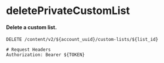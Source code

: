 deletePrivateCustomList
===========

#### Delete a custom list.

```http
DELETE /content/v2/${account_uuid}/custom-lists/${list_id}

# Request Headers
Authorization: Bearer ${TOKEN}
```